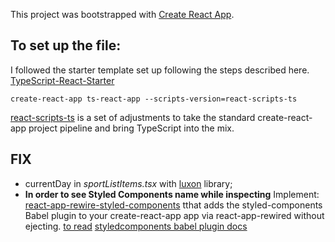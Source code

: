 This project was bootstrapped with [Create React App](https://github.com/facebookincubator/create-react-app).

## To set up the file: 
I followed the starter template set up following the steps described here. [TypeScript-React-Starter](https://github.com/Microsoft/TypeScript-React-Starter) 

`create-react-app ts-react-app --scripts-version=react-scripts-ts`

[react-scripts-ts](https://www.npmjs.com/package/react-scripts-ts) is a set of adjustments to take the standard create-react-app project pipeline and bring TypeScript into the mix.

## FIX

- currentDay in _sportListItems.tsx_ with [luxon](https://moment.github.io/luxon/) library;
- **In order to see Styled Components name while inspecting** Implement: [react-app-rewire-styled-components](https://github.com/withspectrum/react-app-rewire-styled-components) tthat adds the styled-components Babel plugin to your create-react-app app via react-app-rewired without ejecting. [to read](https://github.com/styled-components/babel-plugin-styled-components/issues/59)
[styledcomponents babel plugin docs](https://www.styled-components.com/docs/tooling#babel-plugin)